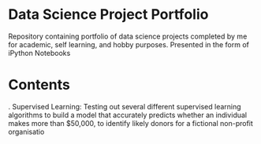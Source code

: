 # Data Science Project Portfolio 
Repository containing portfolio of data science projects completed by me for academic, self learning, and hobby purposes. Presented in the form of iPython Notebooks

# Contents
. Supervised Learning: Testing out several different supervised learning algorithms to build a model that accurately predicts whether an individual makes more than $50,000, to identify likely donors for a fictional non-profit organisatio
